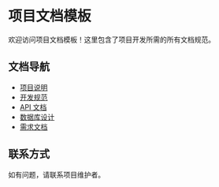 # 项目文档模板

欢迎访问项目文档模板！这里包含了项目开发所需的所有文档规范。

## 文档导航

- [项目说明](./README.md)
- [开发规范](./CONTRIBUTING.md)
- [API 文档](./api/api.md)
- [数据库设计](./database/design.md)
- [需求文档](./requirements/requirements.md)

## 联系方式

如有问题，请联系项目维护者。 